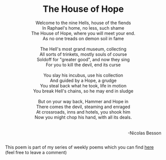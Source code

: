 <div style="text-align:center">
    <h1>The House of Hope</h1> 
</div>


<div style="text-align:center">
    Welcome to the nine Hells, house of the fiends </div>
<div style="text-align:center">
    In Raphael's home, no less, such shame </div>
<div style="text-align:center">
The House of Hope, where you will meet your end. </div>
<div style="text-align:center">
As no one treads on demon soil in fame</div>

<br>

<div style="text-align:center">
    The Hell's most grand museum, collecting </div>
<div style="text-align:center">
    All sorts of trinkets, mostly souls of course </div>
<div style="text-align:center">
    Soldoff for "greater good", and now they sing </div>
<div style="text-align:center">
    For you to kill the devil, end its curse </div>
    
<br>

<div style="text-align:center">
    You slay his incubus, use his collection </div>
<div style="text-align:center">
     And guided by a Hope, a grudge</div>
<div style="text-align:center">
    You steal back what he took, life in motion </div>
<div style="text-align:center">
    You break Hell's chains, so he may end in sludge </div>

<br>

<div style="text-align:center">
    But on your way back, Hammer and Hope in </div>
<div style="text-align:center">
    There comes the devil, steaming and enraged </div>
<div style="text-align:center">
    At crossroads, inns and hotels, you shook him </div>
<div style="text-align:center">
    Now you might chop his hand, with all its deals. </div>

<br> 
<br> 

<div style="text-align:right"> -Nicolas Besson </div>

## 

    
This poem is part of my series of weekly poems which you can find [here](https://docs.google.com/document/d/1rM9dQqUkaGotCs5Cl8UE62SMRWJax6hY13k1hmKE0wg/edit?usp=sharing) (feel free to leave a comment)